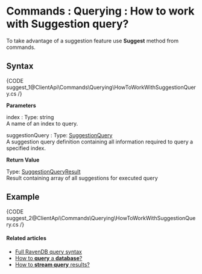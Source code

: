 # Commands : Querying : How to work with Suggestion query?

To take advantage of a suggestion feature use **Suggest** method from commands.

## Syntax

{CODE suggest_1@ClientApi\Commands\Querying\HowToWorkWithSuggestionQuery.cs /}

**Parameters**

index
:   Type: string  
A name of an index to query.

suggestionQuery
:   Type: [SuggestionQuery](../../../glossary/client-api/querying/suggestion-query)   
A suggestion query definition containing all information required to query a specified index.

**Return Value**

Type: [SuggestionQueryResult]()  
Result containing array of all suggestions for executed query

## Example

{CODE suggest_2@ClientApi\Commands\Querying\HowToWorkWithSuggestionQuery.cs /}

#### Related articles

- [Full RavenDB query syntax](../../../indexes/full-query-syntax)   
- [How to **query** a **database**?](../../../client-api/commands/querying/how-to-query-a-database)   
- [How to **stream query** results?](../../../client-api/commands/querying/how-to-stream-query-results)   